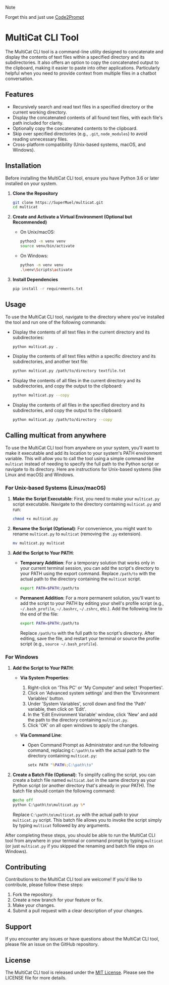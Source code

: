 > [!NOTE]
> Forget this and just use [Code2Prompt](https://github.com/mufeedvh/code2prompt)


# MultiCat CLI Tool

The MultiCat CLI tool is a command-line utility designed to concatenate and display the contents of text files within a specified directory and its subdirectories. It also offers an option to copy the concatenated output to the clipboard, making it easier to paste into other applications. Particularly helpful when you need to provide context from multiple files in a chatbot conversation.

## Features

- Recursively search and read text files in a specified directory or the current working directory.
- Display the concatenated contents of all found text files, with each file's path included for clarity.
- Optionally copy the concatenated contents to the clipboard.
- Skip over specified directories (e.g., `.git`, `node_modules`) to avoid reading unnecessary files.
- Cross-platform compatibility (Unix-based systems, macOS, and Windows).

## Installation

Before installing the MultiCat CLI tool, ensure you have Python 3.6 or later installed on your system.

1. **Clone the Repository**

   ```bash
   git clone https://SuperMuel/multicat.git
   cd multicat
   ```

2. **Create and Activate a Virtual Environment (Optional but Recommended)**

   - On Unix/macOS:
     ```bash
     python3 -m venv venv
     source venv/bin/activate
     ```
   - On Windows:
     ```bash
     python -m venv venv
     .\venv\Scripts\activate
     ```

3. **Install Dependencies**

   ```bash
   pip install -r requirements.txt
   ```

## Usage

To use the MultiCat CLI tool, navigate to the directory where you've installed the tool and run one of the following commands:

- Display the contents of all text files in the current directory and its subdirectories:

  ```bash
  python multicat.py .
  ```

- Display the contents of all text files within a specific directory and its subdirectories, and another text file:

  ```bash
  python multicat.py /path/to/directory textfile.txt
  ```

- Display the contents of all files in the current directory and its subdirectories, and copy the output to the clipboard:

  ```bash
  python multicat.py --copy
  ```

- Display the contents of all files in the specified directory and its subdirectories, and copy the output to the clipboard:

  ```bash
  python multicat.py /path/to/directory --copy
  ```

## Calling multicat from anywhere

To use the MultiCat CLI tool from anywhere on your system, you'll want to make it executable and add its location to your system's PATH environment variable. This will allow you to call the tool using a simple command like `multicat` instead of needing to specify the full path to the Python script or navigate to its directory. Here are instructions for Unix-based systems (like Linux and macOS) and Windows.

### For Unix-based Systems (Linux/macOS)

1. **Make the Script Executable**: First, you need to make your `multicat.py` script executable. Navigate to the directory containing `multicat.py` and run:

   ```bash
   chmod +x multicat.py
   ```

2. **Rename the Script (Optional)**: For convenience, you might want to rename `multicat.py` to `multicat` (removing the `.py` extension).

   ```bash
   mv multicat.py multicat
   ```

3. **Add the Script to Your PATH**:

   - **Temporary Addition**: For a temporary solution that works only in your current terminal session, you can add the script's directory to your PATH using the export command. Replace `/path/to` with the actual path to the directory containing the `multicat` script.

     ```bash
     export PATH=$PATH:/path/to
     ```

   - **Permanent Addition**: For a more permanent solution, you'll want to add the script to your PATH by editing your shell's profile script (e.g., `~/.bash_profile`, `~/.bashrc`, `~/.zshrc`, etc.). Add the following line to the end of the file:

     ```bash
     export PATH=$PATH:/path/to
     ```

     Replace `/path/to` with the full path to the script's directory. After editing, save the file, and restart your terminal or source the profile script (e.g., `source ~/.bash_profile`).

### For Windows

1. **Add the Script to Your PATH**:

   - **Via System Properties**:

     1. Right-click on 'This PC' or 'My Computer' and select 'Properties'.
     2. Click on 'Advanced system settings' and then the 'Environment Variables' button.
     3. Under 'System Variables', scroll down and find the 'Path' variable, then click on 'Edit'.
     4. In the 'Edit Environment Variable' window, click 'New' and add the path to the directory containing `multicat.py`.
     5. Click 'OK' on all open windows to apply the changes.

   - **Via Command Line**:

     - Open Command Prompt as Administrator and run the following command, replacing `C:\path\to` with the actual path to the directory containing `multicat.py`:

       ```cmd
       setx PATH "%PATH%;C:\path\to"
       ```

2. **Create a Batch File (Optional)**: To simplify calling the script, you can create a batch file named `multicat.bat` in the same directory as your Python script (or another directory that's already in your PATH). The batch file should contain the following command:

   ```bat
   @echo off
   python C:\path\to\multicat.py %*
   ```

   Replace `C:\path\to\multicat.py` with the actual path to your `multicat.py` script. This batch file allows you to invoke the script simply by typing `multicat` followed by any arguments.

After completing these steps, you should be able to run the MultiCat CLI tool from anywhere in your terminal or command prompt by typing `multicat` (or just `multicat.py` if you skipped the renaming and batch file steps on Windows).

## Contributing

Contributions to the MultiCat CLI tool are welcome! If you'd like to contribute, please follow these steps:

1. Fork the repository.
2. Create a new branch for your feature or fix.
3. Make your changes.
4. Submit a pull request with a clear description of your changes.

## Support

If you encounter any issues or have questions about the MultiCat CLI tool, please file an issue on the GitHub repository.

## License

The MultiCat CLI tool is released under the [MIT License](LICENSE). Please see the LICENSE file for more details.
